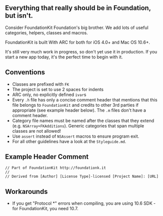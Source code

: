 ## Everything that really should be in Foundation, but isn't.

Consider FoundationKit Foundation's big brother. We add lots of useful categories, helpers, classes and macros.

FoundationKit is built With ARC for both for iOS 4.0+ and Mac OS 10.6+.

It's still very much work in progress, so don't yet use it in production.
If you start a new app today, it's the perfect time to begin with it.

## Conventions

- Classes are prefixed with `FK`
- The project is set to use 2 spaces for indents
- ARC only, no explicitly defined `ivar`s
- Every `.h` file has only a concise comment header that mentions that this file belongs to `FoundationKit` and credits to other 3rd parties if appropriate (see example header below). The `.m` files don't have a comment header.
- Category file names must be named after the classes that they extend (e.g. `NSArray+FKAdditions`). Generic categories that span multiple classes are not allowed!
- Use `assert` instead of `NSAssert` macros to ensure program exit.
- For all other guidelines have a look at the `Styleguide.md`.

## Example Header Comment

    // Part of FoundationKit http://foundationk.it
    //
    // Derived from [Author] [License Type]-licensed [Project Name]: [URL]


## Workarounds

- If you get "Protocol *" errors when compiling, you are using 10.6 SDK - for FoundationKit, you need 10.7.